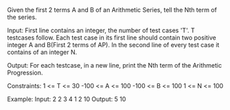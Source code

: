 Given the first 2 terms A and B of an Arithmetic Series, tell the Nth term of the series. 

Input:
First line contains an integer, the number of test cases 'T'. T testcases follow. Each test case in its first line should contain two positive integer A and B(First 2 terms of AP). In the second line of every test case it contains of an integer N.

Output:
For each testcase, in a new line, print the Nth term of the Arithmetic Progression.

Constraints:
1 <= T <= 30
-100 <= A <= 100
-100 <= B <= 100
1 <= N <= 100

Example:
Input:
2
2 3
4
1 2
10
Output:
5
10